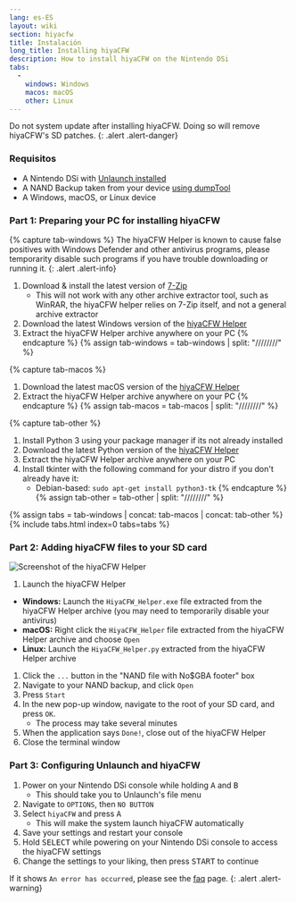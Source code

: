 ```yaml
---
lang: es-ES
layout: wiki
section: hiyacfw
title: Instalación
long_title: Installing hiyaCFW
description: How to install hiyaCFW on the Nintendo DSi
tabs:
  - 
    windows: Windows
    macos: macOS
    other: Linux
---
```


Do not system update after installing hiyaCFW. Doing so will remove hiyaCFW's SD patches.
{: .alert .alert-danger}

### Requisitos
- A Nintendo DSi with [Unlaunch installed](https://dsi.cfw.guide/installing-unlaunch)
- A NAND Backup taken from your device [using dumpTool](https://dsi.cfw.guide/dumping-nand)
- A Windows, macOS, or Linux device

### Part 1: Preparing your PC for installing hiyaCFW
{% capture tab-windows %}
The hiyaCFW Helper is known to cause false positives with Windows Defender and other antivirus programs, please temporarity disable such programs if you have trouble downloading or running it.
{: .alert .alert-info}

1. Download & install the latest version of [7-Zip](https://www.7-zip.org/download.html)
   - This will not work with any other archive extractor tool, such as WinRAR, the hiyaCFW helper relies on 7-Zip itself, and not a general archive extractor
1. Download the latest Windows version of the [hiyaCFW Helper](https://github.com/mondul/HiyaCFW-Helper/releases)
1. Extract the hiyaCFW Helper archive anywhere on your PC
{% endcapture %}
{% assign tab-windows = tab-windows | split: "////////" %}

{% capture tab-macos %}
1. Download the latest macOS version of the [hiyaCFW Helper](https://github.com/mondul/HiyaCFW-Helper/releases)
1. Extract the hiyaCFW Helper archive anywhere on your PC
{% endcapture %}
{% assign tab-macos = tab-macos | split: "////////" %}

{% capture tab-other %}
1. Install Python 3 using your package manager if its not already installed
1. Download the latest Python version of the [hiyaCFW Helper](https://github.com/mondul/HiyaCFW-Helper/releases)
1. Extract the hiyaCFW Helper archive anywhere on your PC
1. Install tkinter with the following command for your distro if you don't already have it:
   - Debian-based: `sudo apt-get install python3-tk`
{% endcapture %}
{% assign tab-other = tab-other | split: "////////" %}

{% assign tabs = tab-windows | concat: tab-macos | concat: tab-other %}
{% include tabs.html index=0 tabs=tabs %}

### Part 2: Adding hiyaCFW files to your SD card
![Screenshot of the hiyaCFW Helper](https://image.ibb.co/hhzKRL/Screen-Shot-2018-10-18-at-16-30-18.png)

1. Launch the hiyaCFW Helper
  - **Windows:** Launch the `HiyaCFW_Helper.exe` file extracted from the hiyaCFW Helper archive (you may need to temporarily disable your antivirus)
  - **macOS:** Right click the `HiyaCFW_Helper` file extracted from the hiyaCFW Helper archive and choose `Open`
  - **Linux:** Launch the `HiyaCFW_Helper.py` extracted from the hiyaCFW Helper archive
1. Click the `...` button in the "NAND file with No$GBA footer" box
1. Navigate to your NAND backup, and click `Open`
1. Press `Start`
1. In the new pop-up window, navigate to the root of your SD card, and press `OK`.
   - The process may take several minutes
1. When the application says `Done!`, close out of the hiyaCFW Helper
1. Close the terminal window

### Part 3: Configuring Unlaunch and hiyaCFW
1. Power on your Nintendo DSi console while holding <kbd class="face">A</kbd> and <kbd class="face">B</kbd>
   - This should take you to Unlaunch's file menu
1. Navigate to `OPTIONS`, then `NO BUTTON`
1. Select `hiyaCFW` and press <kbd class="face">A</kbd>
   - This will make the system launch hiyaCFW automatically
1. Save your settings and restart your console
1. Hold <kbd>SELECT</kbd> while powering on your Nintendo DSi console to access the hiyaCFW settings
1. Change the settings to your liking, then press <kbd>START</kbd> to continue

If it shows `An error has occurred`, please see the [faq](faq?faq=why-do-i-get-an-error-has-occurred-message-when-booting-hiyacfw) page.
{: .alert .alert-warning}
